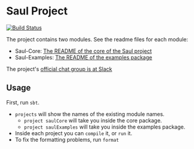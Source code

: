 # Saul Project 
[![Build Status](https://semaphoreci.com/api/v1/projects/3a8f460c-fd44-42e2-bedb-70611d83a15c/559124/badge.svg)](https://semaphoreci.com/christos-c/saul)

The project contains two modules. See the readme files for each module: 

- Saul-Core: [The README of the core of the Saul project](saul-core/README.md)  
- Saul-Examples: [The README of the examples package](saul-examples/README.md)

The project's [official chat group is at Slack](https://cogcomp.slack.com/messages/saul/)

## Usage 

First, run `sbt`. 

- `projects` will show the names of the existing module names. 
    - `project saulCore` will take you inside the core package. 
    -  `project saulExamples` will take you inside the examples package.
- Inside each project you can `compile` it, or `run` it. 
- To fix the formatting problems, run `format`
